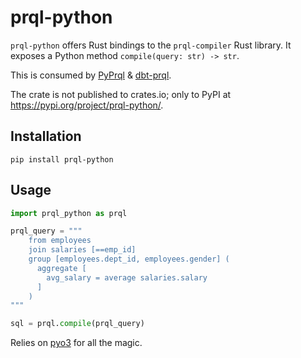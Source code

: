 # prql-python

`prql-python` offers Rust bindings to the `prql-compiler` Rust library. It
exposes a Python method `compile(query: str) -> str`.

This is consumed by [PyPrql](https://github.com/prql/PyPrql) &
[dbt-prql](https://github.com/prql/dbt-prql).

The crate is not published to crates.io; only to PyPI at https://pypi.org/project/prql-python/.

## Installation

`pip install prql-python`

## Usage

```python
import prql_python as prql

prql_query = """
    from employees
    join salaries [==emp_id]
    group [employees.dept_id, employees.gender] (
      aggregate [
        avg_salary = average salaries.salary
      ]
    )
"""

sql = prql.compile(prql_query)
```

Relies on [pyo3](https://github.com/PyO3/pyo3) for all the magic.
